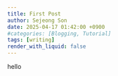 ```yaml
---
title: First Post
author: Sejeong Son
date: 2025-04-17 01:42:00 +0900
#categories: [Blogging, Tutorial]
tags: [writing]
render_with_liquid: false
---
```


hello 